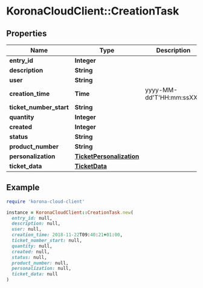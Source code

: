 # KoronaCloudClient::CreationTask

## Properties

| Name | Type | Description | Notes |
| ---- | ---- | ----------- | ----- |
| **entry_id** | **Integer** |  | [optional] |
| **description** | **String** |  | [optional] |
| **user** | **String** |  | [optional] |
| **creation_time** | **Time** | yyyy-MM-dd&#39;T&#39;HH:mm:ssXXX | [optional] |
| **ticket_number_start** | **String** |  | [optional] |
| **quantity** | **Integer** |  | [optional] |
| **created** | **Integer** |  | [optional] |
| **status** | **String** |  | [optional] |
| **product_number** | **String** |  | [optional] |
| **personalization** | [**TicketPersonalization**](TicketPersonalization.md) |  | [optional] |
| **ticket_data** | [**TicketData**](TicketData.md) |  | [optional] |

## Example

```ruby
require 'korona-cloud-client'

instance = KoronaCloudClient::CreationTask.new(
  entry_id: null,
  description: null,
  user: null,
  creation_time: 2018-11-22T09:40:21+01:00,
  ticket_number_start: null,
  quantity: null,
  created: null,
  status: null,
  product_number: null,
  personalization: null,
  ticket_data: null
)
```

